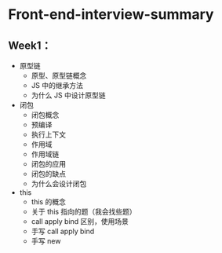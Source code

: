 # Front-end-interview-summary

## Week1：

- 原型链
  - 原型、原型链概念
  - JS 中的继承方法
  - 为什么 JS 中设计原型链
- 闭包
  - 闭包概念
  - 预编译
  - 执行上下文
  - 作用域
  - 作用域链
  - 闭包的应用
  - 闭包的缺点
  - 为什么会设计闭包
- this
  - this 的概念
  - 关于 this 指向的题（我会找些题）
  - call apply bind 区别，使用场景
  - 手写 call apply bind 
  - 手写 new
